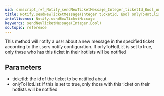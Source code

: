 ```yaml
---
uid: crmscript_ref_Notify_sendNewTicketMessage_Integer_ticketId_Bool_onlyToHotLlist
title: Notify.sendNewTicketMessage(Integer ticketId, Bool onlyToHotLlist)
intellisense: Notify.sendNewTicketMessage
keywords: sendNewTicketMessage(Integer,Bool)
so.topic: reference
---
```



This method will notify a user about a new message in the specified ticket according to the users notify configuration. If onlyToHotList is set to true, only those who has this ticket in their hotlists will be notified




## Parameters


 - ticketId: the id of the ticket to be notified about
 - onlyToHotList: if this is set to true, only those with this ticket on their hotlists will be notified


